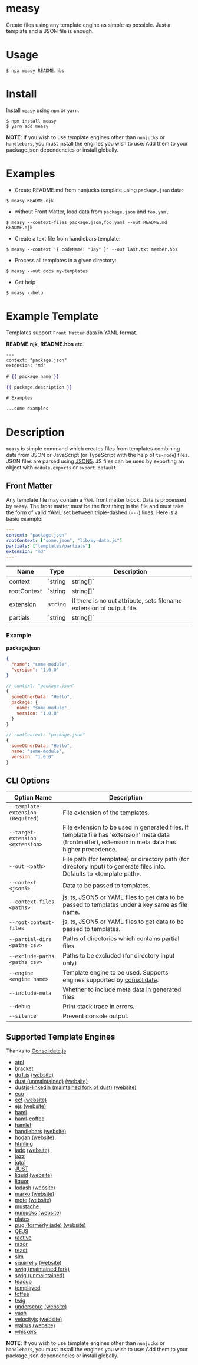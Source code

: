 # measy

Create files using any template engine as simple as possible. Just a template and a JSON file is enough.

# Usage

```
$ npx measy README.hbs
```

# Install

Install `measy` using `npm` or `yarn`.

```
$ npm install measy
$ yarn add measy
```

**NOTE**: If you wish to use template engines other than `nunjucks` or `handlebars`, you must install the engines you wish to use: Add them to your package.json dependencies or install globally.

# Examples

- Create README.md from nunjucks template using `package.json` data:

```
$ measy README.njk
```

- without Front Matter, load data from `package.json` and `foo.yaml`

```
$ measy --context-files package.json,foo.yaml --out README.md README.njk
```

- Create a text file from handlebars template:

```
$ measy --context '{ codeName: "Jay" }' --out last.txt member.hbs
```

- Process all templates in a given directory:

```
$ measy --out docs my-templates
```

- Get help

```
$ measy --help
```

# Example Template

Templates support `Front Matter` data in YAML format.

**README.njk**, **README.hbs** etc.

```hbs
---
context: "package.json"
extension: "md"
---
# {{ package.name }}

{{ package.description }}

# Examples

...some examples
```

# Description

`measy` is simple command which creates files from templates combining data from JSON or JavaScript (or TypeScript with the help of `ts-node`) files. JSON files are parsed using [JSON5](https://json5.org/). JS files can be used by exporting an object with `module.exports` or `export default`.

## Front Matter

Any template file may contain a `YAML` front matter block. Data is processed by `measy`. The front matter must be the first thing in the file and must take the form of valid YAML set between triple-dashed (`---`) lines. Here is a basic example:

```yaml
---
context: "package.json"
rootContext: ["some.json", "lib/my-data.js"]
partials: ["templates/partials"]
extension: "md"
---

```

| Name        | Type              | Description                                                                                                                                         |
| ----------- | ----------------- | --------------------------------------------------------------------------------------------------------------------------------------------------- |
| context     | `string|string[]` | js, ts, JSON5 or YAML file names or array of file names get context data for template. File name without extension is used as key in context data. |
| rootContext | `string|string[]` | js, ts, JSON5 or YAML file name or array of file names to get context data for template. Result is merged into context directly.                  |
| extension   | `string`          | If there is no out attribute, sets filename extension of output file.                                                                               |
| partials    | `string|string[]` | Path or array of paths relative to file to get partials from.                                                                                       |

### Example

**package.json**

```json
{
  "name": "some-module",
  "version": "1.0.0"
}
```

```js
// context: "package.json"
{
  someOtherData: "Hello",
  package: {
    name: "some-module",
    version: "1.0.0"
  }
}

// rootContext: "package.json"
{
  someOtherData: "Hello",
  name: "some-module",
  version: "1.0.0"
}

```

## CLI Options

| Option Name                       | Description                                                                                                                                           |
| --------------------------------- | ----------------------------------------------------------------------------------------------------------------------------------------------------- |
| `--template-extension (Required)` | File extension of the templates.                                                                                                                      |
| `--target-extension <extension>`  | File extension to be used in generated files. If template file has 'extension' meta data (frontmatter), extension in meta data has higher precedence. |
| `--out <path>`                    | File path (for templates) or directory path (for directory input) to generate files into. Defaults to \<template path>.                               |
| `--context <json5>`               | Data to be passed to templates.                                                                                                                       |
| `--context-files <paths>`         | js, ts, JSON5 or YAML files to get data to be passed to templates under a key same as file name.                                                                            |
| `--root-context-files`            | js, ts, JSON5 or YAML files to get data to be passed to templates.                                                                                                          |
| `--partial-dirs <paths csv>`      | Paths of directories which contains partial files.                                                                                                    |
| `--exclude-paths <paths csv>`     | Paths to be excluded (for directory input only)                                                                                                       |
| `--engine <engine name>`          | Template engine to be used. Supports engines supported by [consolidate](https://www.npmjs.com/package/consolidate).                                    |
| `--include-meta`                  | Whether to include meta data in generated files.                                                                                                      |
| `--debug`                         | Print stack trace in errors.                                                                                                                          |
| `--silence`                       | Prevent console output.                                                                                                                               |

## Supported Template Engines

Thanks to [Consolidate.js](https://www.npmjs.com/package/consolidate)

- [atpl](https://github.com/soywiz/atpl.js)
- [bracket](https://github.com/danlevan/bracket-template)
- [doT.js](https://github.com/olado/doT) [(website)](http://olado.github.io/doT/)
- [dust (unmaintained)](https://github.com/akdubya/dustjs) [(website)](http://akdubya.github.com/dustjs/)
- [dustjs-linkedin (maintained fork of dust)](https://github.com/linkedin/dustjs) [(website)](http://linkedin.github.io/dustjs/)
- [eco](https://github.com/sstephenson/eco)
- [ect](https://github.com/baryshev/ect) [(website)](http://ectjs.com/)
- [ejs](https://github.com/mde/ejs) [(website)](http://ejs.co/)
- [haml](https://github.com/visionmedia/haml.js)
- [haml-coffee](https://github.com/9elements/haml-coffee)
- [hamlet](https://github.com/gregwebs/hamlet.js)
- [handlebars](https://github.com/wycats/handlebars.js/) [(website)](http://handlebarsjs.com/)
- [hogan](https://github.com/twitter/hogan.js) [(website)](http://twitter.github.com/hogan.js/)
- [htmling](https://github.com/codemix/htmling)
- [jade](https://github.com/visionmedia/jade) [(website)](http://jade-lang.com/)
- [jazz](https://github.com/shinetech/jazz)
- [jqtpl](https://github.com/kof/jqtpl)
- [JUST](https://github.com/baryshev/just)
- [liquid](https://github.com/leizongmin/tinyliquid) [(website)](http://liquidmarkup.org/)
- [liquor](https://github.com/chjj/liquor)
- [lodash](https://github.com/bestiejs/lodash) [(website)](http://lodash.com/)
- [marko](https://github.com/marko-js/marko) [(website)](http://markojs.com)
- [mote](https://github.com/satchmorun/mote) [(website)](http://satchmorun.github.io/mote/)
- [mustache](https://github.com/janl/mustache.js)
- [nunjucks](https://github.com/mozilla/nunjucks) [(website)](https://mozilla.github.io/nunjucks)
- [plates](https://github.com/flatiron/plates)
- [pug (formerly jade)](https://github.com/pugjs/pug) [(website)](http://jade-lang.com/)
- [QEJS](https://github.com/jepso/QEJS)
- [ractive](https://github.com/Rich-Harris/Ractive)
- [razor](https://github.com/kinogam/kino.razor)
- [react](https://github.com/facebook/react)
- [slm](https://github.com/slm-lang/slm)
- [squirrelly](https://github.com/nebrelbug/squirrelly) [(website)](https://squirrelly.js.org)
- [swig (maintained fork)](https://github.com/node-swig/swig-templates)
- [swig (unmaintained)](https://github.com/paularmstrong/swig)
- [teacup](https://github.com/goodeggs/teacup)
- [templayed](http://archan937.github.com/templayed.js/)
- [toffee](https://github.com/malgorithms/toffee)
- [twig](https://github.com/justjohn/twig.js)
- [underscore](https://github.com/documentcloud/underscore) [(website)](http://underscorejs.org/#template)
- [vash](https://github.com/kirbysayshi/vash)
- [velocityjs](https://github.com/julianshapiro/velocity) [(website)](http://velocityjs.org/)
- [walrus](https://github.com/jeremyruppel/walrus) [(website)](http://documentup.com/jeremyruppel/walrus/)
- [whiskers](https://github.com/gsf/whiskers.js)

**NOTE**: If you wish to use template engines other than `nunjucks` or `handlebars`, you must install the engines you wish to use: Add them to your package.json dependencies or install globally.
